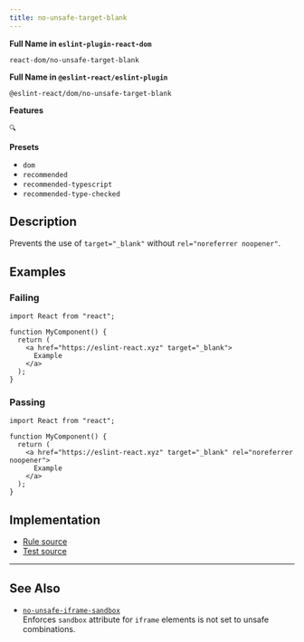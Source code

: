 ```yaml
---
title: no-unsafe-target-blank
---
```


**Full Name in `eslint-plugin-react-dom`**

```plain copy
react-dom/no-unsafe-target-blank
```

**Full Name in `@eslint-react/eslint-plugin`**

```plain copy
@eslint-react/dom/no-unsafe-target-blank
```

**Features**

`🔍`

**Presets**

- `dom`
- `recommended`
- `recommended-typescript`
- `recommended-type-checked`

## Description

Prevents the use of `target="_blank"` without `rel="noreferrer noopener"`.

## Examples

### Failing

```tsx
import React from "react";

function MyComponent() {
  return (
    <a href="https://eslint-react.xyz" target="_blank">
      Example
    </a>
  );
}
```

### Passing

```tsx
import React from "react";

function MyComponent() {
  return (
    <a href="https://eslint-react.xyz" target="_blank" rel="noreferrer noopener">
      Example
    </a>
  );
}
```

## Implementation

- [Rule source](https://github.com/Rel1cx/eslint-react/tree/main/packages/plugins/eslint-plugin-react-dom/src/rules/no-unsafe-target-blank.ts)
- [Test source](https://github.com/Rel1cx/eslint-react/tree/main/packages/plugins/eslint-plugin-react-dom/src/rules/no-unsafe-target-blank.spec.ts)

---

## See Also

- [`no-unsafe-iframe-sandbox`](./dom-no-unsafe-iframe-sandbox)\
  Enforces `sandbox` attribute for `iframe` elements is not set to unsafe combinations.
